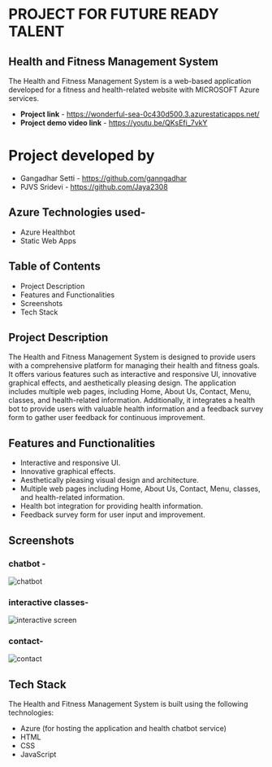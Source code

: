 # PROJECT FOR FUTURE READY TALENT 



## Health and Fitness Management System
The Health and Fitness Management System is a web-based application developed for a fitness and health-related website with MICROSOFT Azure services.


- **Project link** - https://wonderful-sea-0c430d500.3.azurestaticapps.net/
- **Project demo video link** - https://youtu.be/QKsEfi_7vkY

# Project developed by
- Gangadhar Setti - https://github.com/ganngadhar
- PJVS Sridevi -   https://github.com/Jaya2308

## Azure Technologies used-

- Azure Healthbot
- Static Web Apps

## Table of Contents
- Project Description
- Features and Functionalities
- Screenshots
- Tech Stack

## Project Description
The Health and Fitness Management System is designed to provide users with a comprehensive platform for managing their health and fitness goals. It offers various features such as interactive and responsive UI, innovative graphical effects, and aesthetically pleasing design. The application includes multiple web pages, including Home, About Us, Contact, Menu, classes, and health-related information. Additionally, it integrates a health bot to provide users with valuable health information and a feedback survey form to gather user feedback for continuous improvement.


## Features and Functionalities
- Interactive and responsive UI.
- Innovative graphical effects.
- Aesthetically pleasing visual design and architecture.
- Multiple web pages including Home, About Us, Contact, Menu, classes, and health-related information.
- Health bot integration for providing health information.
- Feedback survey form for user input and improvement.

## Screenshots

### chatbot -

![chatbot](https://github.com/ganngadhar/frt-project/assets/113750852/be7b5366-e399-4e04-844b-bc311333b490)


### interactive classes-

![interactive screen](https://github.com/ganngadhar/frt-project/assets/113750852/47264a08-e66a-4913-ab5c-e396ed64e5db)


### contact-

![contact](https://github.com/ganngadhar/frt-project/assets/113750852/138ec14f-7d8b-4f2d-b11a-18c93e511847)


## Tech Stack

The Health and Fitness Management System is built using the following technologies:

- Azure (for hosting the application and health chatbot service)
- HTML
- CSS
- JavaScript

